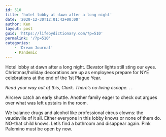 ```yaml
---
id: 510
title: 'hotel lobby at dawn after a long night'
date: '2020-12-30T12:01:42+00:00'
author: Ken
layout: post
guid: 'https://lifebydictionary.com/?p=510'
permalink: '/?p=510'
categories:
    - 'Dream Journal'
    - Pandemic
---
```


Hotel lobby at dawn after a long night. Elevator lights still sting our eyes. Christmas/holiday decorations are up as employees prepare for NYE celebrations at the end of the 1st Plague Year.

*Read your way out of this, Clark. There’s no living escape. . .*

Aircrew catch an early shuttle. Another family eager to check out argues over what was left upstairs in the room.

We balance drugs and alcohol like professional circus clowns: the vaudeville of it all. Either everyone in this lobby knows or none of them do. NO–that child knows. Let’s find a bathroom and disappear again. Pink Palomino must be open by now.